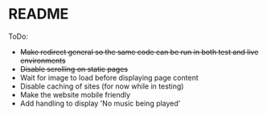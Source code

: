 # README

ToDo: 
- ~~Make redirect general so the same code can be run in both test and live environments~~
- ~~Disable scrolling on static pages~~
- Wait for image to load before displaying page content
- Disable caching of sites (for now while in testing)
- Make the website mobile friendly
- Add handling to display 'No music being played'
